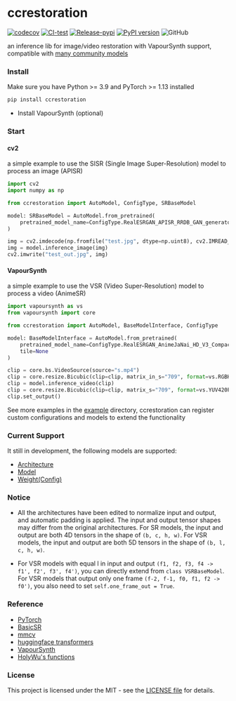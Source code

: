 # ccrestoration

[![codecov](https://codecov.io/gh/EutropicAI/ccrestoration/graph/badge.svg?token=VK0BHDUXAI)](https://codecov.io/gh/EutropicAI/ccrestoration)
[![CI-test](https://github.com/EutropicAI/ccrestoration/actions/workflows/CI-test.yml/badge.svg)](https://github.com/EutropicAI/ccrestoration/actions/workflows/CI-test.yml)
[![Release-pypi](https://github.com/EutropicAI/ccrestoration/actions/workflows/Release.yml/badge.svg)](https://github.com/EutropicAI/ccrestoration/actions/workflows/Release.yml)
[![PyPI version](https://badge.fury.io/py/ccrestoration.svg)](https://badge.fury.io/py/ccrestoration)
![GitHub](https://img.shields.io/github/license/EutropicAI/ccrestoration)

an inference lib for image/video restoration with VapourSynth support, compatible with [many community models](https://openmodeldb.info/)

### Install

Make sure you have Python >= 3.9 and PyTorch >= 1.13 installed

```bash
pip install ccrestoration
```

- Install VapourSynth (optional)

### Start

#### cv2

a simple example to use the SISR (Single Image Super-Resolution) model to process an image (APISR)

```python
import cv2
import numpy as np

from ccrestoration import AutoModel, ConfigType, SRBaseModel

model: SRBaseModel = AutoModel.from_pretrained(
    pretrained_model_name=ConfigType.RealESRGAN_APISR_RRDB_GAN_generator_2x,
)

img = cv2.imdecode(np.fromfile("test.jpg", dtype=np.uint8), cv2.IMREAD_COLOR)
img = model.inference_image(img)
cv2.imwrite("test_out.jpg", img)
```

#### VapourSynth

a simple example to use the VSR (Video Super-Resolution) model to process a video (AnimeSR)

```python
import vapoursynth as vs
from vapoursynth import core

from ccrestoration import AutoModel, BaseModelInterface, ConfigType

model: BaseModelInterface = AutoModel.from_pretrained(
    pretrained_model_name=ConfigType.RealESRGAN_AnimeJaNai_HD_V3_Compact_2x,
    tile=None
)

clip = core.bs.VideoSource(source="s.mp4")
clip = core.resize.Bicubic(clip=clip, matrix_in_s="709", format=vs.RGBH)
clip = model.inference_video(clip)
clip = core.resize.Bicubic(clip=clip, matrix_s="709", format=vs.YUV420P16)
clip.set_output()
```

See more examples in the [example](./example) directory, ccrestoration can register custom configurations and models to extend the functionality

### Current Support

It still in development, the following models are supported:

- [Architecture](./ccrestoration/type/arch.py)
- [Model](./ccrestoration/type/model.py)
- [Weight(Config)](./ccrestoration/type/config.py)

### Notice

- All the architectures have been edited to normalize input and output, and automatic padding is applied. The input and output tensor shapes may differ from the original architectures. For SR models, the input and output are both 4D tensors in the shape of `(b, c, h, w)`. For VSR models, the input and output are both 5D tensors in the shape of `(b, l, c, h, w)`.

- For VSR models with equal l in input and output `(f1, f2, f3, f4 -> f1', f2', f3', f4')`, you can directly extend from `class VSRBaseModel`. For VSR models that output only one frame `(f-2, f-1, f0, f1, f2 -> f0')`, you also need to set `self.one_frame_out = True`.

### Reference

- [PyTorch](https://github.com/pytorch/pytorch)
- [BasicSR](https://github.com/XPixelGroup/BasicSR)
- [mmcv](https://github.com/open-mmlab/mmcv)
- [huggingface transformers](https://github.com/huggingface/transformers)
- [VapourSynth](https://www.vapoursynth.com/)
- [HolyWu's functions](https://github.com/HolyWu)

### License

This project is licensed under the MIT - see
the [LICENSE file](./LICENSE) for details.
